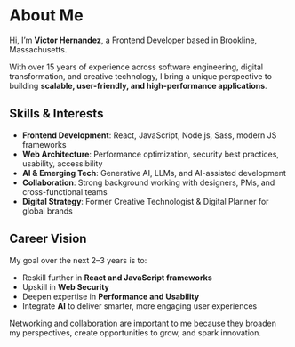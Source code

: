 # About Me

Hi, I’m **Victor Hernandez**, a Frontend Developer based in Brookline, Massachusetts.  

With over 15 years of experience across software engineering, digital transformation, and creative technology, I bring a unique perspective to building **scalable, user-friendly, and high-performance applications**.  

## Skills & Interests
- **Frontend Development**: React, JavaScript, Node.js, Sass, modern JS frameworks
- **Web Architecture**: Performance optimization, security best practices, usability, accessibility
- **AI & Emerging Tech**: Generative AI, LLMs, and AI-assisted development
- **Collaboration**: Strong background working with designers, PMs, and cross-functional teams
- **Digital Strategy**: Former Creative Technologist & Digital Planner for global brands

## Career Vision
My goal over the next 2–3 years is to:
- Reskill further in **React and JavaScript frameworks**
- Upskill in **Web Security**
- Deepen expertise in **Performance and Usability**
- Integrate **AI** to deliver smarter, more engaging user experiences  

Networking and collaboration are important to me because they broaden my perspectives, create opportunities to grow, and spark innovation.  

